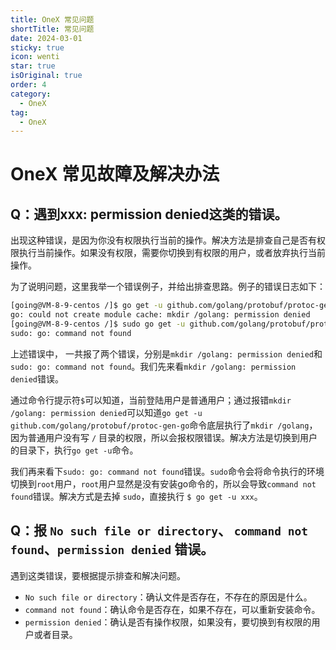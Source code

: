 ```yaml
---
title: OneX 常见问题
shortTitle: 常见问题
date: 2024-03-01
sticky: true
icon: wenti
star: true
isOriginal: true
order: 4
category:
  - OneX
tag:
  - OneX
---
```


# OneX 常见故障及解决办法

## Q：遇到xxx: permission denied这类的错误。

出现这种错误，是因为你没有权限执行当前的操作。解决方法是排查自己是否有权限执行当前操作。如果没有权限，需要你切换到有权限的用户，或者放弃执行当前操作。

为了说明问题，这里我举一个错误例子，并给出排查思路。例子的错误日志如下：

```bash
[going@VM-8-9-centos /]$ go get -u github.com/golang/protobuf/protoc-gen-go
go: could not create module cache: mkdir /golang: permission denied
[going@VM-8-9-centos /]$ sudo go get -u github.com/golang/protobuf/protoc-gen-go
sudo: go: command not found
```

上述错误中， 一共报了两个错误，分别是`mkdir /golang: permission denied`和`sudo: go: command not found`。我们先来看`mkdir /golang: permission denied`错误。

通过命令行提示符`$`可以知道，当前登陆用户是普通用户；通过报错`mkdir /golang: permission denied`可以知道`go get -u github.com/golang/protobuf/protoc-gen-go`命令底层执行了`mkdir /golang`，因为普通用户没有写 `/` 目录的权限，所以会报权限错误。解决方法是切换到用户的目录下，执行`go get -u`命令。

我们再来看下`sudo: go: command not found`错误。`sudo`命令会将命令执行的环境切换到`root`用户，`root`用户显然是没有安装go命令的，所以会导致`command not found`错误。解决方式是去掉 `sudo`，直接执行 `$ go get -u xxx`。

## Q：报 `No such file or directory`、 `command not found`、`permission denied` 错误。

遇到这类错误，要根据提示排查和解决问题。
- `No such file or directory`：确认文件是否存在，不存在的原因是什么。
- `command not found`：确认命令是否存在，如果不存在，可以重新安装命令。
- `permission denied`：确认是否有操作权限，如果没有，要切换到有权限的用户或者目录。
